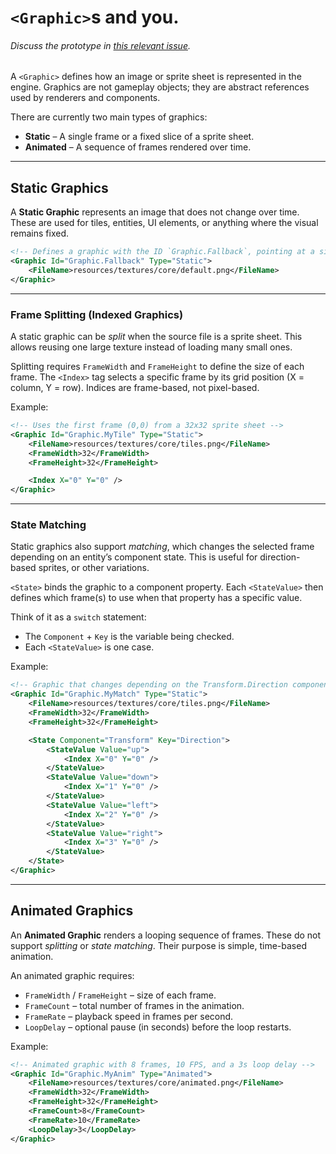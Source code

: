 # `<Graphic>`s and you.
###### Discuss the prototype in [this relevant issue](https://github.com/misleadingname/luastation13/issues/2).

A `<Graphic>` defines how an image or sprite sheet is represented in the engine.
Graphics are not gameplay objects; they are abstract references used by renderers and components.

There are currently two main types of graphics:
- **Static** – A single frame or a fixed slice of a sprite sheet.
- **Animated** – A sequence of frames rendered over time.

---

## Static Graphics

A **Static Graphic** represents an image that does not change over time.
These are used for tiles, entities, UI elements, or anything where the visual remains fixed.

```xml
<!-- Defines a graphic with the ID `Graphic.Fallback`, pointing at a single PNG file. -->
<Graphic Id="Graphic.Fallback" Type="Static">
	<FileName>resources/textures/core/default.png</FileName>
</Graphic>
```

---

### Frame Splitting (Indexed Graphics)

A static graphic can be *split* when the source file is a sprite sheet.
This allows reusing one large texture instead of loading many small ones.

Splitting requires `FrameWidth` and `FrameHeight` to define the size of each frame.
The `<Index>` tag selects a specific frame by its grid position (X = column, Y = row).
Indices are frame-based, not pixel-based.

Example:

```xml
<!-- Uses the first frame (0,0) from a 32x32 sprite sheet -->
<Graphic Id="Graphic.MyTile" Type="Static">
	<FileName>resources/textures/core/tiles.png</FileName>
	<FrameWidth>32</FrameWidth>
	<FrameHeight>32</FrameHeight>

	<Index X="0" Y="0" />
</Graphic>
```

---

### State Matching

Static graphics also support *matching*, which changes the selected frame depending on an entity’s component state.
This is useful for direction-based sprites, or other variations.

`<State>` binds the graphic to a component property.
Each `<StateValue>` then defines which frame(s) to use when that property has a specific value.

Think of it as a `switch` statement:
- The `Component` + `Key` is the variable being checked.
- Each `<StateValue>` is one case.

Example:

```xml
<!-- Graphic that changes depending on the Transform.Direction component -->
<Graphic Id="Graphic.MyMatch" Type="Static">
	<FileName>resources/textures/core/tiles.png</FileName>
	<FrameWidth>32</FrameWidth>
	<FrameHeight>32</FrameHeight>

	<State Component="Transform" Key="Direction">
		<StateValue Value="up">
			<Index X="0" Y="0" />
		</StateValue>
		<StateValue Value="down">
			<Index X="1" Y="0" />
		</StateValue>
		<StateValue Value="left">
			<Index X="2" Y="0" />
		</StateValue>
		<StateValue Value="right">
			<Index X="3" Y="0" />
		</StateValue>
	</State>
</Graphic>
```

---

## Animated Graphics

An **Animated Graphic** renders a looping sequence of frames.
These do not support *splitting* or *state matching*. Their purpose is simple, time-based animation.

An animated graphic requires:
- `FrameWidth` / `FrameHeight` – size of each frame.
- `FrameCount` – total number of frames in the animation.
- `FrameRate` – playback speed in frames per second.
- `LoopDelay` – optional pause (in seconds) before the loop restarts.

Example:

```xml
<!-- Animated graphic with 8 frames, 10 FPS, and a 3s loop delay -->
<Graphic Id="Graphic.MyAnim" Type="Animated">
	<FileName>resources/textures/core/animated.png</FileName>
	<FrameWidth>32</FrameWidth>
	<FrameHeight>32</FrameHeight>
	<FrameCount>8</FrameCount>
	<FrameRate>10</FrameRate>
	<LoopDelay>3</LoopDelay>
</Graphic>
```
